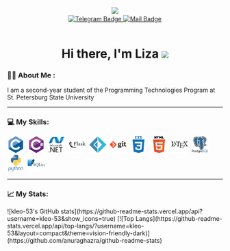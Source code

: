 <!--### Hi there, I'm Liza 👋-->

<div id="header" align="center">
  <img src="https://media.giphy.com/media/v1.Y2lkPTc5MGI3NjExYTg0YWUzMzJiYjU2MWMxYmRjOGE2NGJlYjY0YzBlNDc4ODQ2YTM2NyZjdD1z/paTz7UZbPfTZFRYnnB/giphy.gif" width="100"/>
  <div id="badges">
    <a href="t.me/lisa_karaseva">
      <img src="https://img.shields.io/badge/Telegram-blue?style=for-the-badge&logo=telegram&logoColor=white" alt="Telegram Badge"/>
    </a>
    <a href="mailto:liza.1610@mail.ru">
      <img src="https://img.shields.io/badge/Mail-darkblue?style=for-the-badge&logo=maildotru&logoColor=orange" alt="Mail Badge"/>
    </a>
  </div>
  <img src="https://komarev.com/ghpvc/?username=kleo-53&style=flat-square&color=blue" alt=""/>
  <h1>
    Hi there, I'm Liza
    <img src="https://media.giphy.com/media/hvRJCLFzcasrR4ia7z/giphy.gif" width="30px"/>
  </h1>
</div>


### :woman_technologist: About Me :
I am a second-year student of the Programming Technologies Program at St. Petersburg State University

---

### :computer: My Skills:
<div>
  <img src="https://github.com/devicons/devicon/blob/master/icons/c/c-original.svg" title="C" alt="C" width="40" height="40"/>&nbsp;
  <img src="https://github.com/devicons/devicon/blob/master/icons/csharp/csharp-original.svg" title="CSharp" alt="CSharp" width="40" height="40"/>&nbsp;
  <img src="https://github.com/devicons/devicon/blob/master/icons/dot-net/dot-net-original-wordmark.svg" title="Dotnet" alt="Dotnet" width="40" height="40"/>&nbsp;
  <img src="https://github.com/devicons/devicon/blob/master/icons/flask/flask-original-wordmark.svg" title="Flask" alt="Flask" width="40" height="40"/>&nbsp;
  <img src="https://github.com/devicons/devicon/blob/master/icons/fsharp/fsharp-original.svg" title="FSharp" alt="FSharp" width="40" height="40"/>&nbsp;
  <img src="https://github.com/devicons/devicon/blob/master/icons/git/git-original-wordmark.svg" title="Git" alt="Git" width="40" height="40"/>&nbsp;
  <img src="https://github.com/devicons/devicon/blob/master/icons/css3/css3-plain-wordmark.svg"  title="CSS3" alt="CSS" width="40" height="40"/>&nbsp;
  <img src="https://github.com/devicons/devicon/blob/master/icons/html5/html5-original-wordmark.svg" title="HTML5" alt="HTML" width="40" height="40"/>&nbsp;
  <img src="https://github.com/devicons/devicon/blob/master/icons/latex/latex-original.svg" title="Latex" alt="Latex" width="40" height="40"/>&nbsp;
  <img src="https://github.com/devicons/devicon/blob/master/icons/postgresql/postgresql-original-wordmark.svg" title="Postgresql"  alt="Postgresql" width="40" height="40"/>&nbsp;
  <img src="https://github.com/devicons/devicon/blob/master/icons/python/python-original-wordmark.svg" title="Python" alt="Python" width="40" height="40"/>&nbsp;
  <img src="https://github.com/devicons/devicon/blob/master/icons/sqlite/sqlite-original-wordmark.svg" title="SQLite" alt="SQLite" width="40" height="40"/>&nbsp;
</div>

---

### :chart_with_upwards_trend: My Stats:
<div>
  ![kleo-53's GitHub stats](https://github-readme-stats.vercel.app/api?username=kleo-53&show_icons=true)
  [![Top Langs](https://github-readme-stats.vercel.app/api/top-langs/?username=kleo-53&layout=compact&theme=vision-friendly-dark)](https://github.com/anuraghazra/github-readme-stats)
</div>

<!--
**kleo-53/kleo-53** is a ✨ _special_ ✨ repository because its `README.md` (this file) appears on your GitHub profile.

Here are some ideas to get you started:

- 🔭 I’m currently working on ...
- 🌱 I’m currently learning ...
- 👯 I’m looking to collaborate on ...
- 🤔 I’m looking for help with ...
- 💬 Ask me about ...
- 📫 How to reach me: ...
- 😄 Pronouns: ...
- ⚡ Fun fact: ...
-->
